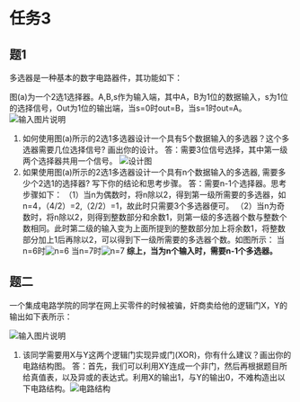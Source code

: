 ﻿# 任务3
## 题1 
多选器是一种基本的数字电路器件，其功能如下：

图(a)为一个2选1选择器。A,B,s作为输入端，其中A，B为1位的数据输入，s为1位的选择信号，Out为1位的输出端，当s=0时out=B，当s=1时out=A。
![输入图片说明](/imgs/2023-04-25/QRiVMS97PG4O8MFe.png)


1.  如何使用图(a)所示的2选1多选器设计一个具有5个数据输入的多选器？这个多选器需要几位选择信号? 画出你的设计。
答：需要3位信号选择，其中第一级两个选择器共用一个信号。
![设计图](/imgs/2023-04-25/Zuu2Nf66CaasRkUG.jpeg)
3.  如果使用图(a)所示的2选1多选器设计一个具有n个数据输入的多选器, 需要多少个2选1的选择器? 写下你的结论和思考步骤。
答：需要n-1个选择器。思考步骤如下：
（1）当n为偶数时，将n除以2，得到第一级所需要的多选器，如n=4，（4/2）=2,（2/2）=1，故此时只需要3个多选器便可。
（2）当n为奇数时，将n除以2，则得到整数部分和余数1，则第一级的多选器个数与整数个数相同。此时第二级的输入变为上面所提到的整数部分加上将余数1，将整数部分加上1后再除以2，可以得到下一级所需要的多选器个数。如图所示：
当n=6时![n=6](/imgs/2023-04-25/v8ZAMPalTY5er4QY.jpeg)
当n=7时![n=7](/imgs/2023-04-25/u9F2Ddkt84udZ103.jpeg)
**综上，当为n个输入时，需要n-1个多选器。**
## 

## 题二
一个集成电路学院的同学在网上买零件的时候被骗，奸商卖给他的逻辑门X，Y的输出如下表所示：

![输入图片说明](/imgs/2023-04-25/lTdTVc3VcCCBgbAP.png)

1.  该同学需要用X与Y这两个逻辑门实现异或门(XOR)，你有什么建议？画出你的电路结构图。
答：首先，我们可以利用XY连成一个非门，然后再根据题目所给真值表，以及异或的表达式。利用X的输出1，与Y的输出0，不难构造出以下电路结构。![电路结构](/imgs/2023-04-25/QQxBqHeMl91piqcJ.jpeg)
